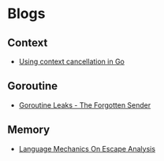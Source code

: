 # Blogs

## Context

- [Using context cancellation in Go](https://www.sohamkamani.com/golang/2018-06-17-golang-using-context-cancellation/)

## Goroutine

- [Goroutine Leaks - The Forgotten Sender](https://www.ardanlabs.com/blog/2018/11/goroutine-leaks-the-forgotten-sender.html)

## Memory

- [Language Mechanics On Escape Analysis](https://www.ardanlabs.com/blog/2017/05/language-mechanics-on-escape-analysis.html)

